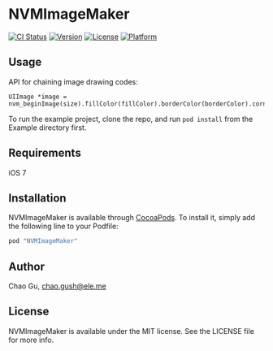 # NVMImageMaker

[![CI Status](http://img.shields.io/travis/eleme/NVMImageMaker.svg?style=flat)](https://travis-ci.org/eleme/NVMImageMaker)
[![Version](https://img.shields.io/cocoapods/v/NVMImageMaker.svg?style=flat)](http://cocoapods.org/pods/NVMImageMaker)
[![License](https://img.shields.io/cocoapods/l/NVMImageMaker.svg?style=flat)](http://cocoapods.org/pods/NVMImageMaker)
[![Platform](https://img.shields.io/cocoapods/p/NVMImageMaker.svg?style=flat)](http://cocoapods.org/pods/NVMImageMaker)

## Usage

API for chaining image drawing codes:

```
UIImage *image = nvm_beginImage(size).fillColor(fillColor).borderColor(borderColor).cornerRadius(20).opacity(0.5).make;
```

To run the example project, clone the repo, and run `pod install` from the Example directory first.

## Requirements

iOS 7

## Installation

NVMImageMaker is available through [CocoaPods](http://cocoapods.org). To install
it, simply add the following line to your Podfile:

```ruby
pod "NVMImageMaker"
```

## Author

Chao Gu, chao.gush@ele.me

## License

NVMImageMaker is available under the MIT license. See the LICENSE file for more info.

